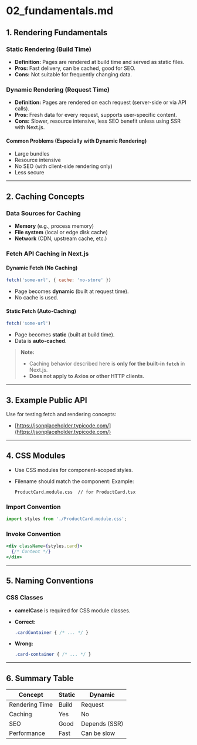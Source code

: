 # 02\_fundamentals.md

## 1. Rendering Fundamentals

### Static Rendering (Build Time)

* **Definition:** Pages are rendered at build time and served as static files.
* **Pros:** Fast delivery, can be cached, good for SEO.
* **Cons:** Not suitable for frequently changing data.

### Dynamic Rendering (Request Time)

* **Definition:** Pages are rendered on each request (server-side or via API calls).
* **Pros:** Fresh data for every request, supports user-specific content.
* **Cons:** Slower, resource intensive, less SEO benefit unless using SSR with Next.js.

#### Common Problems (Especially with Dynamic Rendering)

* Large bundles
* Resource intensive
* No SEO (with client-side rendering only)
* Less secure

---

## 2. Caching Concepts

### Data Sources for Caching

* **Memory** (e.g., process memory)
* **File system** (local or edge disk cache)
* **Network** (CDN, upstream cache, etc.)

### Fetch API Caching in Next.js

#### **Dynamic Fetch (No Caching)**

```js
fetch('some-url', { cache: 'no-store' })
```

* Page becomes **dynamic** (built at request time).
* No cache is used.

#### **Static Fetch (Auto-Caching)**

```js
fetch('some-url')
```

* Page becomes **static** (built at build time).
* Data is **auto-cached**.

> **Note:**
>
> * Caching behavior described here is **only for the built-in `fetch`** in Next.js.
> * **Does not apply to Axios or other HTTP clients.**

---

## 3. Example Public API

Use for testing fetch and rendering concepts:

* [https://jsonplaceholder.typicode.com/](https://jsonplaceholder.typicode.com/)

---

## 4. CSS Modules

* Use CSS modules for component-scoped styles.
* Filename should match the component:
  Example:

  ```
  ProductCard.module.css  // for ProductCard.tsx
  ```

### Import Convention

```js
import styles from './ProductCard.module.css';
```

### Invoke Convention

```jsx
<div className={styles.card}>
  {/* Content */}
</div>
```

---

## 5. Naming Conventions

### CSS Classes

* **camelCase** is required for CSS module classes.
* **Correct:**

  ```css
  .cardContainer { /* ... */ }
  ```
* **Wrong:**

  ```css
  .card-container { /* ... */ }
  ```

---

## 6. Summary Table

| Concept        | Static | Dynamic       |
| -------------- | ------ | ------------- |
| Rendering Time | Build  | Request       |
| Caching        | Yes    | No            |
| SEO            | Good   | Depends (SSR) |
| Performance    | Fast   | Can be slow   |
